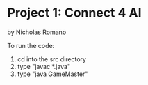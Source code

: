 # Project 1: Connect 4 AI
by Nicholas Romano

To run the code:
1. cd into the src directory
2. type "javac *.java"
3. type "java GameMaster"
